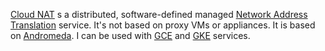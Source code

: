 [Cloud NAT](https://cloud.google.com/nat) s a distributed, software-defined managed [Network Address Translation](https://en.wikipedia.org/wiki/Network_address_translation) service. It's not based on proxy VMs or appliances. It is based on [Andromeda](https://cloudplatform.googleblog.com/2014/04/enter-andromeda-zone-google-cloud-platforms-latest-networking-stack.html).   I can be used with [GCE](https://cloud.google.com/nat/docs/gce-example) and [GKE](https://cloud.google.com/nat/docs/gke-example) services.

